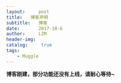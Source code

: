 ```yaml
---
layout:     post
title:   博客声明
subtitle:   博客
date:       2017-10-6
author:     LZM
header-img: 
catalog: 	 true
tags:
    - Muggle
---
```


**博客刚建，部分功能还没有上线，请耐心等待~**






